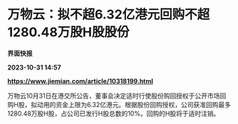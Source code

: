 # 万物云：拟不超6.32亿港元回购不超1280.48万股H股股份
**界面快报**

**2023-10-31 14:57**

**https://www.jiemian.com/article/10318199.html**

万物云10月31日在港交所公告，董事会决定适时行使股份购回授权于公开市场回购H股，拟动用的资金上限为6.32亿港元。根据股份回购授权，公司获准回购最多1280.48万股H股，占公司已发行H股总数的10%。回购的H股将于适时注销。